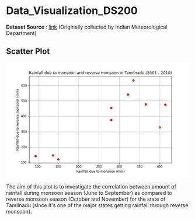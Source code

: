 # Data_Visualization_DS200

**Dataset Source** : [link](https://data.gov.in/resource/sub-divisional-monthly-rainfall-1901-2017) (Originally collected by Indian Meteorological Department)

## Scatter Plot
![scatter_plot](scatter_plot.png)

The aim of this plot is to investigate the correlation between amount of rainfall during monsoon season (June to September) as compared to reverse monsoon season (October and November) for the state of Tamilnadu (since it's one of the major states getting rainfall through reverse monsoon).
